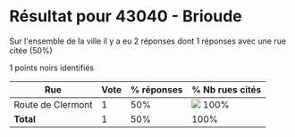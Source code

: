 # Résultat pour 43040 - Brioude

Sur l'ensemble de la ville il y a eu 2 réponses dont 1 réponses avec une rue citée (50%)

1 points noirs identifiés

| Rue | Vote | % réponses | % Nb rues cités|
|-----|------|------------|----------------|
| Route de Clermont | 1 | 50% | <img src="../../img/bar_100.gif" />&nbsp;100%|
| **Total** | 1 | 50% | 100%|
